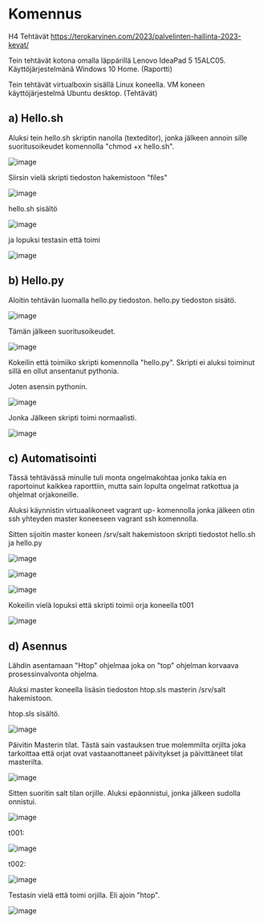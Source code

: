 # Komennus

H4 Tehtävät https://terokarvinen.com/2023/palvelinten-hallinta-2023-kevat/

Tein tehtävät kotona omalla läppärillä Lenovo IdeaPad 5 15ALC05. Käyttöjärjestelmänä Windows 10 Home. (Raportti)

Tein tehtävät virtualboxin sisällä Linux koneella. VM koneen käyttöjärjestelmä Ubuntu desktop. (Tehtävät)

## a) Hello.sh

Aluksi tein hello.sh skriptin nanolla (texteditor), jonka jälkeen annoin sille suoritusoikeudet komennolla "chmod +x hello.sh".

![image](https://user-images.githubusercontent.com/130304789/233870869-7612624a-f6da-495f-a17f-d720af195714.png)

Siirsin vielä skripti tiedoston hakemistoon "files"

![image](https://user-images.githubusercontent.com/130304789/233879869-9f160c97-b95c-4e3b-9829-417bf297eaf8.png)


hello.sh sisältö

![image](https://user-images.githubusercontent.com/130304789/233878981-11e43b29-097b-4bf1-9305-12c1e8d6693b.png)

ja lopuksi testasin että toimi

![image](https://user-images.githubusercontent.com/130304789/234040501-cc50b283-bcfe-4323-849b-89135b3daea9.png)


## b) Hello.py

Aloitin tehtävän luomalla hello.py tiedoston.
hello.py tiedoston sisätö.

![image](https://user-images.githubusercontent.com/130304789/233883486-67e62813-05c2-4eef-aeba-2cf3cfe997c7.png)

Tämän jälkeen suoritusoikeudet.

![image](https://user-images.githubusercontent.com/130304789/233884583-9842ee01-290c-47a6-8653-cf4e5f77a7e5.png)


Kokeilin että toimiiko skripti komennolla "hello.py". Skripti ei aluksi toiminut sillä en ollut ansentanut pythonia.

Joten asensin pythonin.

![image](https://user-images.githubusercontent.com/130304789/233883042-d239cab3-c7d6-458c-a6dd-b73f98a35467.png)

Jonka Jälkeen skripti toimi normaalisti.

![image](https://user-images.githubusercontent.com/130304789/233884295-dcc43e16-9776-4206-a37f-651b4477378d.png)




## c) Automatisointi

Tässä tehtävässä minulle tuli monta ongelmakohtaa jonka takia en raportoinut kaikkea raporttiin, mutta sain lopulta ongelmat ratkottua ja 
ohjelmat orjakoneille.

Aluksi käynnistin virtuaalikoneet vagrant up- komennolla jonka jälkeen otin ssh yhteyden master koneeseen vagrant ssh komennolla.

Sitten sijoitin master koneen /srv/salt hakemistoon skripti tiedostot hello.sh ja hello.py


![image](https://user-images.githubusercontent.com/130304789/234015809-e061b041-253a-4e55-86b0-55d440196a45.png)

![image](https://user-images.githubusercontent.com/130304789/234016636-4c2bb35f-d49c-4df1-85a4-88635c2e9d57.png)

![image](https://user-images.githubusercontent.com/130304789/234016761-a4be28de-05bc-425b-8abc-2b72b5eeb80c.png)

Kokeilin vielä lopuksi että skripti toimii orja koneella t001

![image](https://user-images.githubusercontent.com/130304789/234025180-4e5fb50c-0b56-4696-870b-b5b08afa92a4.png)


## d) Asennus

Lähdin asentamaan "Htop" ohjelmaa joka on "top" ohjelman korvaava prosessinvalvonta ohjelma.

Aluksi master koneella lisäsin tiedoston htop.sls masterin /srv/salt hakemistoon.

htop.sls sisältö.

![image](https://user-images.githubusercontent.com/130304789/234036748-7de3d19b-9ade-4b85-b841-8cfdc9e45188.png)

Päivitin Masterin tilat.
Tästä sain vastauksen true molemmilta orjilta joka tarkoittaa että orjat ovat vastaanottaneet päivitykset ja päivittäneet tilat masterilta.

![image](https://user-images.githubusercontent.com/130304789/234037831-7c66e153-0ce2-430e-bdc2-cb7c01cf119d.png)

Sitten suoritin salt tilan orjille. Aluksi epäonnistui, jonka jälkeen sudolla onnistui.

![image](https://user-images.githubusercontent.com/130304789/234038293-91e26136-d793-4c7b-bf02-9677acd8bc08.png)

t001:

![image](https://user-images.githubusercontent.com/130304789/234038623-c9d819d9-20d0-4290-ba4e-13405ce3749f.png)

t002:

![image](https://user-images.githubusercontent.com/130304789/234038783-821ee772-1400-4122-92da-62fa8c3eae13.png)


Testasin vielä että toimi orjilla.
Eli ajoin "htop".

![image](https://user-images.githubusercontent.com/130304789/234039380-2b35d9d2-7b01-45e3-867d-0167998f4981.png)



